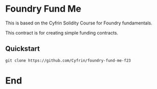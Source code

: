 # Foundry Fund Me

This is based on the Cyfrin Solidity Course for Foundry fundamentals.

This contract is for creating simple funding contracts.

## Quickstart

```
git clone https://github.com/Cyfrin/foundry-fund-me-f23

```

# End

